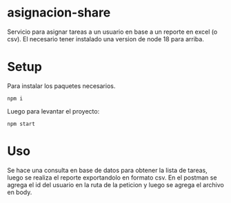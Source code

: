 # asignacion-share

Servicio para asignar tareas a un usuario en base a un reporte en excel (o csv).
El necesario tener instalado una version de node 18 para arriba.

# Setup

Para instalar los paquetes necesarios.

```
npm i
```

Luego para levantar el proyecto:

```
npm start
```

# Uso

Se hace una consulta en base de datos para obtener la lista de tareas, luego se realiza el reporte exportandolo en formato csv. En el postman se agrega el id del usuario en la ruta de la peticion y luego se agrega el archivo en body.
